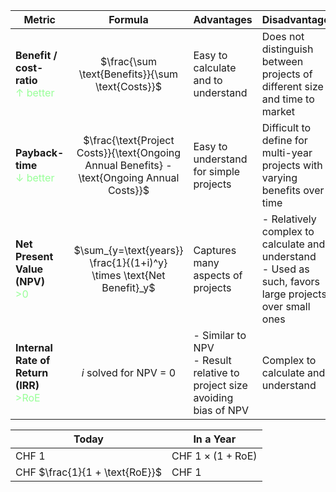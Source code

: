 
| Metric                                                                               |                                           Formula                                           | Advantages                                                                 | Disadvantages                                                                                             |
| ------------------------------------------------------------------------------------ | :-----------------------------------------------------------------------------------------: | -------------------------------------------------------------------------- | --------------------------------------------------------------------------------------------------------- |
| **Benefit / cost-ratio**<br><span style="color: #88FF88DD;">$\uparrow$ better</span> |                      $\frac{\sum \text{Benefits}}{\sum \text{Costs}}$                       | Easy to calculate and to understand                                        | Does not distinguish between projects of different size and time to market                                |
| **Payback-time**<br><span style="color: #88FF88DD;"> $\downarrow$ better</span>      | $\frac{\text{Project Costs}}{\text{Ongoing Annual Benefits} - \text{Ongoing Annual Costs}}$ | Easy to understand for simple projects                                     | Difficult to define for multi-year projects with varying benefits over time                               |
| **Net Present Value (NPV)**<br><span style="color: #88FF88DD;">>0</span>             |            $\sum_{y=\text{years}} \frac{1}{(1+i)^y} \times \text{Net Benefit}_y$            | Captures many aspects of projects                                          | - Relatively complex to calculate and understand<br>- Used as such, favors large projects over small ones |
| **Internal Rate of Return (IRR)**<br><span style="color: #88FF88DD;">>RoE</span>     |                                   $i$ solved for NPV = 0                                    | - Similar to NPV<br>- Result relative to project size avoiding bias of NPV | Complex to calculate and understand                                                                       |


| Today                          | In a Year                       |
| ------------------------------ | ------------------------------- |
| CHF $1$                        | CHF $1 \times  (1+ \text{RoE})$ |
| CHF $\frac{1}{1 + \text{RoE}}$ | CHF $1$                         |
